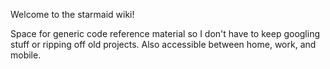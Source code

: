 Welcome to the starmaid wiki!

Space for generic code reference material so I don't have to keep googling stuff or ripping off old projects. Also accessible between home, work, and mobile.